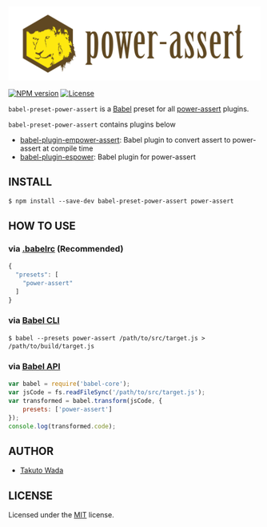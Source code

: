 [![power-assert][power-assert-banner]][power-assert-url]

[![NPM version][npm-image]][npm-url]
[![License][license-image]][license-url]


`babel-preset-power-assert` is a [Babel](https://babeljs.io/) preset for all [power-assert](https://github.com/power-assert-js/power-assert) plugins.


`babel-preset-power-assert` contains plugins below

- [babel-plugin-empower-assert](https://github.com/power-assert-js/babel-plugin-empower-assert): Babel plugin to convert assert to power-assert at compile time
- [babel-plugin-espower](https://github.com/power-assert-js/babel-plugin-espower): Babel plugin for power-assert


INSTALL
---------------------------------------

```
$ npm install --save-dev babel-preset-power-assert power-assert
```


HOW TO USE
---------------------------------------

### via [.babelrc](http://babeljs.io/docs/usage/babelrc/) (Recommended)

```javascript
{
  "presets": [
    "power-assert"
  ]
}
```

### via [Babel CLI](http://babeljs.io/docs/usage/cli/)

```
$ babel --presets power-assert /path/to/src/target.js > /path/to/build/target.js
```

### via [Babel API](http://babeljs.io/docs/usage/api/)

```javascript
var babel = require('babel-core');
var jsCode = fs.readFileSync('/path/to/src/target.js');
var transformed = babel.transform(jsCode, {
    presets: ['power-assert']
});
console.log(transformed.code);
```


AUTHOR
---------------------------------------
* [Takuto Wada](https://github.com/twada)


LICENSE
---------------------------------------
Licensed under the [MIT](https://github.com/power-assert-js/babel-preset-power-assert/blob/master/LICENSE) license.


[power-assert-url]: https://github.com/power-assert-js/power-assert
[power-assert-banner]: https://raw.githubusercontent.com/power-assert-js/power-assert-js-logo/master/banner/banner-official-fullcolor.png

[npm-url]: https://npmjs.org/package/babel-preset-power-assert
[npm-image]: https://badge.fury.io/js/babel-preset-power-assert.svg

[license-url]: https://github.com/power-assert-js/babel-preset-power-assert/blob/master/LICENSE
[license-image]: https://img.shields.io/badge/license-MIT-brightgreen.svg
